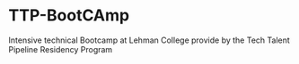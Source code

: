 # TTP-BootCAmp
Intensive technical Bootcamp at Lehman College provide by the Tech Talent Pipeline Residency Program 
